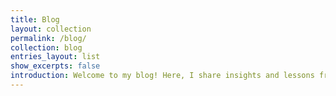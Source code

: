 ```yaml
---
title: Blog
layout: collection
permalink: /blog/
collection: blog
entries_layout: list
show_excerpts: false
introduction: Welcome to my blog! Here, I share insights and lessons from my career journey. I wanted to create a journal to collect and solidify what I've learned and hopefully spark interest in these topics for others.
---
```

